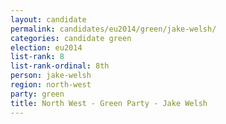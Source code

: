```yaml
---
layout: candidate
permalink: candidates/eu2014/green/jake-welsh/
categories: candidate green
election: eu2014
list-rank: 8
list-rank-ordinal: 8th
person: jake-welsh
region: north-west
party: green
title: North West - Green Party - Jake Welsh
---
```

